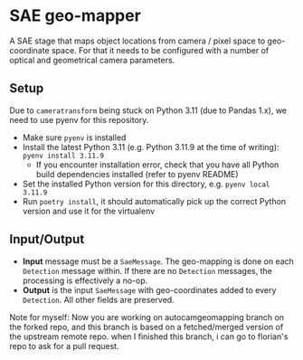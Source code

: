 # SAE geo-mapper

A SAE stage that maps object locations from camera / pixel space to geo-coordinate space. For that it needs to be configured with a number of optical and geometrical camera parameters.

## Setup
Due to `cameratransform` being stuck on Python 3.11 (due to Pandas 1.x), we need to use pyenv for this repository.
- Make sure `pyenv` is installed
- Install the latest Python 3.11 (e.g. Python 3.11.9 at the time of writing): `pyenv install 3.11.9`
  - If you encounter installation error, check that you have all Python build dependencies installed (refer to pyenv README)
- Set the installed Python version for this directory, e.g. `pyenv local 3.11.9`
- Run `poetry install`, it should automatically pick up the correct Python version and use it for the virtualenv

## Input/Output
- **Input** message must be a `SaeMessage`. The geo-mapping is done on each `Detection` message within. If there are no `Detection` messages, the processing is effectively a no-op.
- **Output** is the input `SaeMessage` with geo-coordinates added to every `Detection`. All other fields are preserved.

Note for myself: Now you are working on autocamgeomapping branch on the forked repo, and this branch is based on a fetched/merged version of the upstream remote repo. when I finished this branch, i can go to florian's repo to ask for a pull request. 